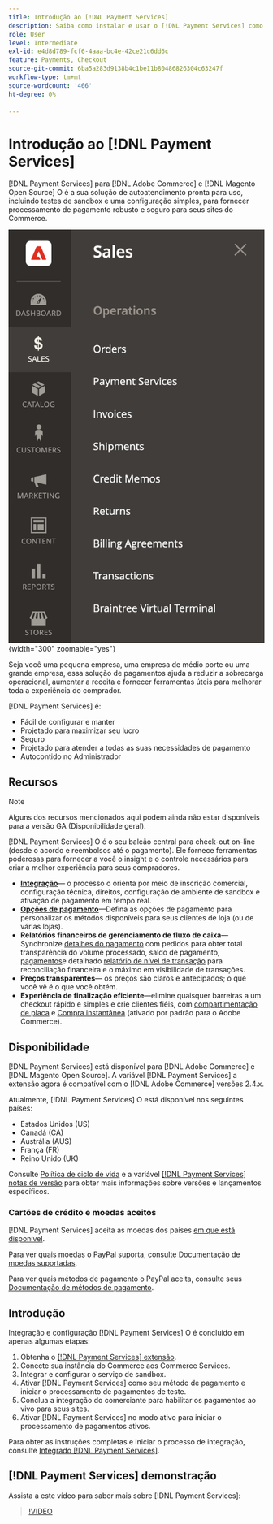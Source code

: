 ```yaml
---
title: Introdução ao [!DNL Payment Services]
description: Saiba como instalar e usar o [!DNL Payment Services] como uma solução de processamento de pagamentos pronta para uso, robusta e segura para seu [!DNL Adobe Commerce] e [!DNL Magento Open Source] Web sites.
role: User
level: Intermediate
exl-id: e4d8d789-fcf6-4aaa-bc4e-42ce21c6dd6c
feature: Payments, Checkout
source-git-commit: 6ba5a283d9138b4c1be11b80486826304c63247f
workflow-type: tm+mt
source-wordcount: '466'
ht-degree: 0%

---
```


# Introdução ao [!DNL Payment Services]

[!DNL Payment Services] para [!DNL Adobe Commerce] e [!DNL Magento Open Source] O é a sua solução de autoatendimento pronta para uso, incluindo testes de sandbox e uma configuração simples, para fornecer processamento de pagamento robusto e seguro para seus sites do Commerce.

![[!DNL Payment Services] exibição do administrador da extensão](assets/admin-view.png){width="300" zoomable="yes"}

Seja você uma pequena empresa, uma empresa de médio porte ou uma grande empresa, essa solução de pagamentos ajuda a reduzir a sobrecarga operacional, aumentar a receita e fornecer ferramentas úteis para melhorar toda a experiência do comprador.

[!DNL Payment Services] é:

* Fácil de configurar e manter
* Projetado para maximizar seu lucro
* Seguro
* Projetado para atender a todas as suas necessidades de pagamento
* Autocontido no Administrador

## Recursos

>[!NOTE]
>
>Alguns dos recursos mencionados aqui podem ainda não estar disponíveis para a versão GA (Disponibilidade geral).

[!DNL Payment Services] O é o seu balcão central para check-out on-line (desde o acordo e reembolsos até o pagamento). Ele fornece ferramentas poderosas para fornecer a você o insight e o controle necessários para criar a melhor experiência para seus compradores.

* [**Integração**](onboard.md)— o processo o orienta por meio de inscrição comercial, configuração técnica, direitos, configuração de ambiente de sandbox e ativação de pagamento em tempo real.
* [**Opções de pagamento**](payments-options.md)—Defina as opções de pagamento para personalizar os métodos disponíveis para seus clientes de loja (ou de várias lojas).
* **Relatórios financeiros de gerenciamento de fluxo de caixa**— Synchronize [detalhes do pagamento](order-payment-status.md) com pedidos para obter total transparência do volume processado, saldo de pagamento, [pagamentos](payouts.md)e detalhado [relatório de nível de transação](transactions.md) para reconciliação financeira e o máximo em visibilidade de transações.
* **Preços transparentes**— os preços são claros e antecipados; o que você vê é o que você obtém.
* **Experiência de finalização eficiente**—elimine quaisquer barreiras a um checkout rápido e simples e crie clientes fiéis, com [compartimentação de placa](https://experienceleague-review.com/docs/commerce-merchant-services/payment-services/payments-checkout/vaulting.html) e [Compra instantânea](https://experienceleague.adobe.com/docs/commerce-admin/stores-sales/point-of-purchase/checkout-instant-purchase.html) (ativado por padrão para o Adobe Commerce).

## Disponibilidade

[!DNL Payment Services] está disponível para [!DNL Adobe Commerce] e [!DNL Magento Open Source]. A variável [!DNL Payment Services] a extensão agora é compatível com o [!DNL Adobe Commerce] versões 2.4.x.

Atualmente, [!DNL Payment Services] O está disponível nos seguintes países:

* Estados Unidos (US)
* Canadá (CA)
* Austrália (AUS)
* França (FR)
* Reino Unido (UK)

Consulte [Política de ciclo de vida](https://experienceleague.adobe.com/docs/commerce-operations/release/planning/lifecycle-policy.html) e a variável [[!DNL Payment Services] notas de versão](release-notes.md) para obter mais informações sobre versões e lançamentos específicos.

### Cartões de crédito e moedas aceitos

[!DNL Payment Services] aceita as moedas dos países [em que está disponível](#availability).

Para ver quais moedas o PayPal suporta, consulte [Documentação de moedas suportadas](https://developer.paypal.com/docs/reports/reference/paypal-supported-currencies/).

Para ver quais métodos de pagamento o PayPal aceita, consulte seus [Documentação de métodos de pagamento](https://developer.paypal.com/docs/checkout/payment-methods/).

## Introdução

Integração e configuração [!DNL Payment Services] O é concluído em apenas algumas etapas:

1. Obtenha o [[!DNL Payment Services] extensão](install.md).
1. Conecte sua instância do Commerce aos Commerce Services.
1. Integrar e configurar o serviço de sandbox.
1. Ativar [!DNL Payment Services] como seu método de pagamento e iniciar o processamento de pagamentos de teste.
1. Conclua a integração do comerciante para habilitar os pagamentos ao vivo para seus sites.
1. Ativar [!DNL Payment Services] no modo ativo para iniciar o processamento de pagamentos ativos.

Para obter as instruções completas e iniciar o processo de integração, consulte [Integrado [!DNL Payment Services]](onboard.md).

## [!DNL Payment Services] demonstração

Assista a este vídeo para saber mais sobre [!DNL Payment Services]:

>[!VIDEO](https://video.tv.adobe.com/v/343990?quality=12)
